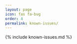 ```yaml
---
layout: page
icon: fas fa-bug
order: 4
permalink: known-issues/
---
```


{% include known-issues.md %}
